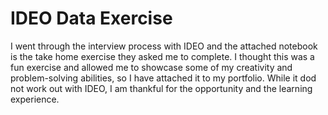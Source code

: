 # IDEO Data Exercise

I went through the interview process with IDEO and the attached notebook is the take home exercise they asked me to complete. I thought this was a fun exercise and allowed me to showcase some of my creativity and problem-solving abilities, so I have attached it to my portfolio. While it dod not work out with IDEO, I am thankful for the opportunity and the learning experience. 
